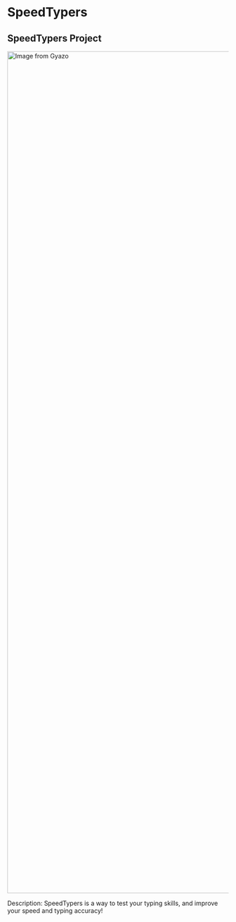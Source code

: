 # SpeedTypers
SpeedTypers Project
-------------------------

<a href="https://gyazo.com/c2babacb0994abf711da8156333b65e4"><img src="https://i.gyazo.com/c2babacb0994abf711da8156333b65e4.png" alt="Image from Gyazo" width="1914"/></a>

Description:
SpeedTypers is a way to test your typing skills, and improve your speed and typing accuracy! 

